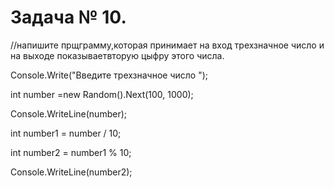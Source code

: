# Задача № 10.

//напишите прщграмму,которая принимает на вход трехзначное число и на выходе показываетвторую цыфру этого числа.

Console.Write("Введите трехзначное число ");


int number =new Random().Next(100, 1000);

Console.WriteLine(number);

int number1 = number / 10;

int number2 = number1 % 10;

Console.WriteLine(number2);